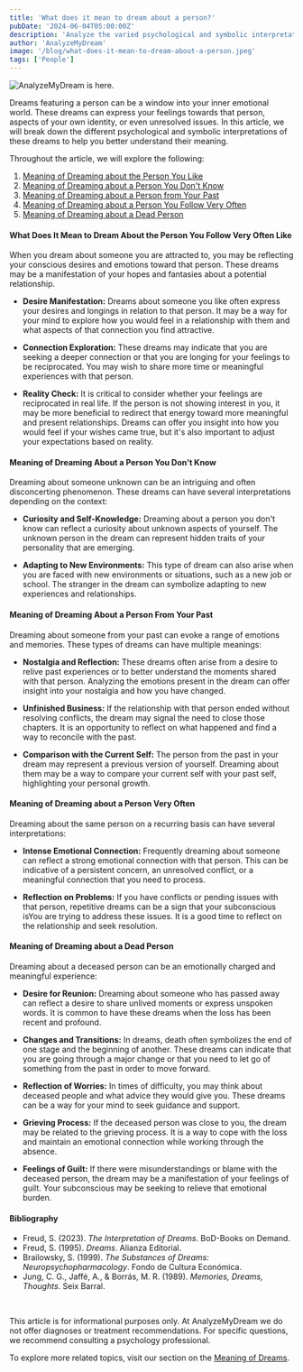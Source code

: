 ```yaml
---
title: 'What does it mean to dream about a person?'
pubDate: '2024-06-04T05:00:00Z'
description: 'Analyze the varied psychological and symbolic interpretations of dreams involving people to uncover the underlying meanings of these dreams.'
author: 'AnalyzeMyDream'
image: '/blog/what-does-it-mean-to-dream-about-a-person.jpeg'
tags: ['People']
---
```


![AnalyzeMyDream is here.](/blog/what-does-it-mean-to-dream-about-a-person.jpeg)


Dreams featuring a person can be a window into your inner emotional world. These dreams can express your feelings towards that person, aspects of your own identity, or even unresolved issues. In this article, we will break down the different psychological and symbolic interpretations of these dreams to help you better understand their meaning.

Throughout the article, we will explore the following:

1. [Meaning of Dreaming about the Person You Like](#what-does-it-mean-to-dream-about-the-person-you-like)
2. [Meaning of Dreaming about a Person You Don't Know](#meaning-of-dreaming-about-a-person-you-don't-know)
3. [Meaning of Dreaming about a Person from Your Past](#meaning-of-dreaming-about-a-person-from-your-past)
4. [Meaning of Dreaming about a Person You Follow Very Often](#meaning-of-dreaming-about-a-person-you-follow-very-much)
5. [Meaning of Dreaming about a Dead Person](#meaning-of-dreaming-about-a-dead-person)

#### What Does It Mean to Dream About the Person You Follow Very Often Like

When you dream about someone you are attracted to, you may be reflecting your conscious desires and emotions toward that person. These dreams may be a manifestation of your hopes and fantasies about a potential relationship.

- **Desire Manifestation:** Dreams about someone you like often express your desires and longings in relation to that person. It may be a way for your mind to explore how you would feel in a relationship with them and what aspects of that connection you find attractive.

- **Connection Exploration:** These dreams may indicate that you are seeking a deeper connection or that you are longing for your feelings to be reciprocated. You may wish to share more time or meaningful experiences with that person.

- **Reality Check:** It is critical to consider whether your feelings are reciprocated in real life. If the person is not showing interest in you, it may be more beneficial to redirect that energy toward more meaningful and present relationships. Dreams can offer you insight into how you would feel if your wishes came true, but it's also important to adjust your expectations based on reality.

#### Meaning of Dreaming About a Person You Don't Know

Dreaming about someone unknown can be an intriguing and often disconcerting phenomenon. These dreams can have several interpretations depending on the context:

- **Curiosity and Self-Knowledge:** Dreaming about a person you don't know can reflect a curiosity about unknown aspects of yourself. The unknown person in the dream can represent hidden traits of your personality that are emerging.

- **Adapting to New Environments:** This type of dream can also arise when you are faced with new environments or situations, such as a new job or school. The stranger in the dream can symbolize adapting to new experiences and relationships.

#### Meaning of Dreaming About a Person From Your Past

Dreaming about someone from your past can evoke a range of emotions and memories. These types of dreams can have multiple meanings:

- **Nostalgia and Reflection:** These dreams often arise from a desire to relive past experiences or to better understand the moments shared with that person. Analyzing the emotions present in the dream can offer insight into your nostalgia and how you have changed.

- **Unfinished Business:** If the relationship with that person ended without resolving conflicts, the dream may signal the need to close those chapters. It is an opportunity to reflect on what happened and find a way to reconcile with the past.

- **Comparison with the Current Self:** The person from the past in your dream may represent a previous version of yourself. Dreaming about them may be a way to compare your current self with your past self, highlighting your personal growth.

#### Meaning of Dreaming about a Person Very Often

Dreaming about the same person on a recurring basis can have several interpretations:

- **Intense Emotional Connection:** Frequently dreaming about someone can reflect a strong emotional connection with that person. This can be indicative of a persistent concern, an unresolved conflict, or a meaningful connection that you need to process.

- **Reflection on Problems:** If you have conflicts or pending issues with that person, repetitive dreams can be a sign that your subconscious isYou are trying to address these issues. It is a good time to reflect on the relationship and seek resolution.

#### Meaning of Dreaming about a Dead Person

Dreaming about a deceased person can be an emotionally charged and meaningful experience:

- **Desire for Reunion:** Dreaming about someone who has passed away can reflect a desire to share unlived moments or express unspoken words. It is common to have these dreams when the loss has been recent and profound.

- **Changes and Transitions:** In dreams, death often symbolizes the end of one stage and the beginning of another. These dreams can indicate that you are going through a major change or that you need to let go of something from the past in order to move forward.

- **Reflection of Worries:** In times of difficulty, you may think about deceased people and what advice they would give you. These dreams can be a way for your mind to seek guidance and support.

- **Grieving Process:** If the deceased person was close to you, the dream may be related to the grieving process. It is a way to cope with the loss and maintain an emotional connection while working through the absence.

- **Feelings of Guilt:** If there were misunderstandings or blame with the deceased person, the dream may be a manifestation of your feelings of guilt. Your subconscious may be seeking to relieve that emotional burden.

#### Bibliography

- Freud, S. (2023). *The Interpretation of Dreams*. BoD-Books on Demand.
- Freud, S. (1995). *Dreams*. Alianza Editorial.
- Brailowsky, S. (1999). *The Substances of Dreams: Neuropsychopharmacology*. Fondo de Cultura Económica.
- Jung, C. G., Jaffé, A., & Borrás, M. R. (1989). *Memories, Dreams, Thoughts*. Seix Barral.

<br>

This article is for informational purposes only. At AnalyzeMyDream we do not offer diagnoses or treatment recommendations. For specific questions, we recommend consulting a psychology professional.

To explore more related topics, visit our section on the [Meaning of Dreams](#).